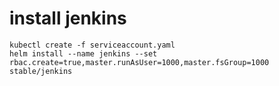 # install jenkins

```
kubectl create -f serviceaccount.yaml
helm install --name jenkins --set rbac.create=true,master.runAsUser=1000,master.fsGroup=1000 stable/jenkins
```
